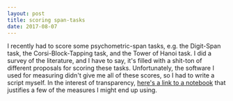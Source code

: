 ```yaml
---
layout: post
title: scoring span-tasks
date: 2017-08-07
---
```

I recently had to score some psychometric-span tasks, e.g. the Digit-Span task, the Corsi-Block-Tapping task, and the Tower of Hanoi task. I did a survey of the literature, and I have to say, it's filled with a shit-ton of different proposals for scoring these tasks. Unfortunately, the software I used for measuring didn't give me all of these scores, so I had to write a script myself. In the interest of transparency, <a href="www.danjcook.com/assets/psychometric.html">here's a link to a notebook</a> that justifies a few of the measures I might end up using.
